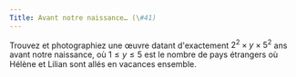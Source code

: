 ```yaml
---
Title: Avant notre naissance… (\#41)
---
```


Trouvez et photographiez une œuvre datant d'exactement $2^2 \times y \times 5^2$ ans avant notre naissance, où $1 \leq y \leq 5$ est le nombre de pays étrangers où Hélène et Lilian sont allés en vacances ensemble.

